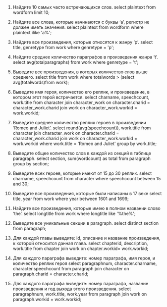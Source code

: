 1. Найдите 10 самых часто встречающихся слов.
select plaintext from wordform limit 10;

2. Найдите все слова, которые начинаются с буквы ‘a’, регистр не должен иметь значения.
select plaintext from wordform where plaintext ilike 'a%';

3. Найдите все произведения, которые относятся к жанру ‘p’.
select title, genretype from work where genretype = 'p';

4. Найдите среднее количество параграфов в произведения жанра ‘t’.
select avg(totalparagraphs) from work where genretype = 't';

5. Выведите все произведения, в которых количество слов выше среднего.
select title from work where totalwords > (select avg(totalwords)from work);

6. Выведите имя героя, количество его реплик, и произведение, в котором этот герой встречается.
select charname, speechcount, work.title from character join character_work on character.charid = character_work.charid join work on character_work.workid = work.workid;

7. Выведите среднее количество реплик героев в произведении ‘Romeo and Juliet’.
select round(avg(speechcount)), work.title from character join character_work on character.charid = character_work.charid join work on character_work.workid = work.workid where work.title = 'Romeo and Juliet' group by work.title;

8. Выведите общее количество слов в каждой из секций в таблице paragraph.
select section, sum(wordcount) as total from paragraph group by section;

9. Выведите всех героев, которые имеют от 15 до 30 реплик.
select charname, speechcount from character where speechcount between 15 and 30;

10. Выведите все произведения, которые были написаны в 17 веке
select title, year from work where year between 1601 and 1699;

11. Найдите все произведения, которые имею в полном названии слово ‘the’.
select longtitle from work where longtitle like '%the%';

12. Выведите все уникальные секции в paragraph.
select distinct section from paragraph;

13. Для каждой главы выведите: id, описание и название произведения, к которой относится данная глава.
select chapterid, description, work.title from chapter join work on chapter.workid= work.workid;

14. Для каждого параграфа выведите: номер параграфа, имя героя, и количество реплик героя
select paragraphnum, character.charname, character.speechcount from paragraph join character on paragraph.charid = character.charid;

15. Для каждого параграфа выведите: номер параграфа, название произведения и год выхода этого произведения.
select paragraphnum, work.title, work.year from paragraph join work on paragraph.workid = work.workid;